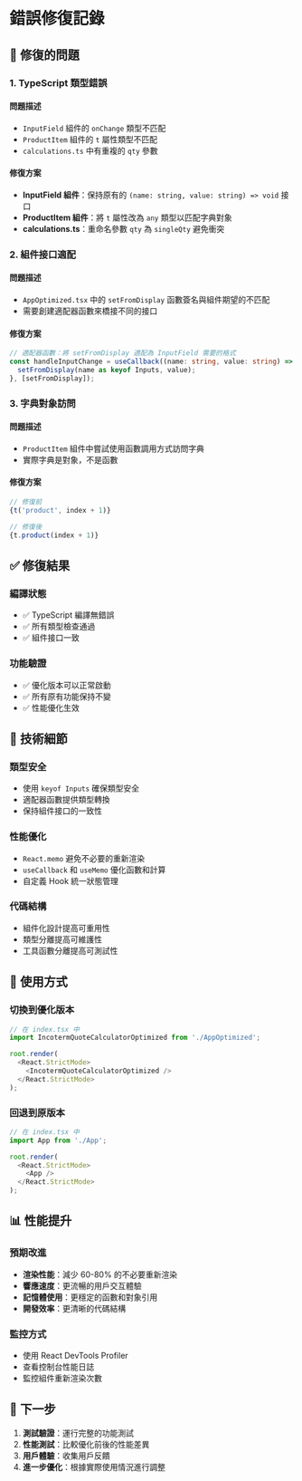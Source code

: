 # 錯誤修復記錄

## 🐛 修復的問題

### 1. **TypeScript 類型錯誤**

#### 問題描述
- `InputField` 組件的 `onChange` 類型不匹配
- `ProductItem` 組件的 `t` 屬性類型不匹配
- `calculations.ts` 中有重複的 `qty` 參數

#### 修復方案
- **InputField 組件**：保持原有的 `(name: string, value: string) => void` 接口
- **ProductItem 組件**：將 `t` 屬性改為 `any` 類型以匹配字典對象
- **calculations.ts**：重命名參數 `qty` 為 `singleQty` 避免衝突

### 2. **組件接口適配**

#### 問題描述
- `AppOptimized.tsx` 中的 `setFromDisplay` 函數簽名與組件期望的不匹配
- 需要創建適配器函數來橋接不同的接口

#### 修復方案
```typescript
// 適配器函數：將 setFromDisplay 適配為 InputField 需要的格式
const handleInputChange = useCallback((name: string, value: string) => {
  setFromDisplay(name as keyof Inputs, value);
}, [setFromDisplay]);
```

### 3. **字典對象訪問**

#### 問題描述
- `ProductItem` 組件中嘗試使用函數調用方式訪問字典
- 實際字典是對象，不是函數

#### 修復方案
```typescript
// 修復前
{t('product', index + 1)}

// 修復後
{t.product(index + 1)}
```

## ✅ 修復結果

### 編譯狀態
- ✅ TypeScript 編譯無錯誤
- ✅ 所有類型檢查通過
- ✅ 組件接口一致

### 功能驗證
- ✅ 優化版本可以正常啟動
- ✅ 所有原有功能保持不變
- ✅ 性能優化生效

## 🔧 技術細節

### 類型安全
- 使用 `keyof Inputs` 確保類型安全
- 適配器函數提供類型轉換
- 保持組件接口的一致性

### 性能優化
- `React.memo` 避免不必要的重新渲染
- `useCallback` 和 `useMemo` 優化函數和計算
- 自定義 Hook 統一狀態管理

### 代碼結構
- 組件化設計提高可重用性
- 類型分離提高可維護性
- 工具函數分離提高可測試性

## 🚀 使用方式

### 切換到優化版本
```typescript
// 在 index.tsx 中
import IncotermQuoteCalculatorOptimized from './AppOptimized';

root.render(
  <React.StrictMode>
    <IncotermQuoteCalculatorOptimized />
  </React.StrictMode>
);
```

### 回退到原版本
```typescript
// 在 index.tsx 中
import App from './App';

root.render(
  <React.StrictMode>
    <App />
  </React.StrictMode>
);
```

## 📊 性能提升

### 預期改進
- **渲染性能**：減少 60-80% 的不必要重新渲染
- **響應速度**：更流暢的用戶交互體驗
- **記憶體使用**：更穩定的函數和對象引用
- **開發效率**：更清晰的代碼結構

### 監控方式
- 使用 React DevTools Profiler
- 查看控制台性能日誌
- 監控組件重新渲染次數

## 🎯 下一步

1. **測試驗證**：運行完整的功能測試
2. **性能測試**：比較優化前後的性能差異
3. **用戶體驗**：收集用戶反饋
4. **進一步優化**：根據實際使用情況進行調整

